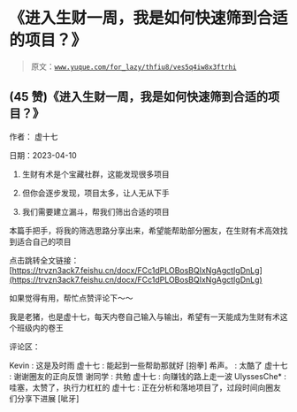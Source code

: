 # 《进入生财一周，我是如何快速筛到合适的项目？》

> 原文：[`www.yuque.com/for_lazy/thfiu8/ves5q4iw8x3ftrhi`](https://www.yuque.com/for_lazy/thfiu8/ves5q4iw8x3ftrhi)



## (45 赞)《进入生财一周，我是如何快速筛到合适的项目？》 

作者： 虚十七 

日期：2023-04-10 

1.  生财有术是个宝藏社群，这能发现很多项目 

2.  但你会逐步发现，项目太多，让人无从下手 

3.  我们需要建立漏斗，帮我们筛出合适的项目 

本篇手把手，将我的筛选思路分享出来，希望能帮助部分圈友，在生财有术高效找到适合自己的项目 

点击跳转全文链接：[https://trvzn3ack7.feishu.cn/docx/FCc1dPLOBosBQIxNgAgctIgDnLg](https://trvzn3ack7.feishu.cn/docx/FCc1dPLOBosBQIxNgAgctIgDnLg) 

如果觉得有用，帮忙点赞评论下～～ 

我是老猪，也是虚十七，每天内卷自己输入与输出，希望有一天能成为生财有术这个班级内的卷王 

评论区： 

Kevin : 这是及时雨 虚十七 : 能起到一些帮助那就好 [抱拳] 希声。 : 太酷了 虚十七 : 谢谢圈友的正向反馈 谢同学 : 共勉 虚十七 : 向赚钱的路上走一波 UlyssesChe* : 哇塞，太赞了，执行力杠杠的 虚十七 : 正在分析和落地项目了，过段时间向圈友们分享下进展 [呲牙]